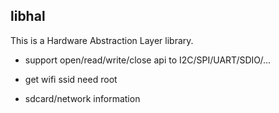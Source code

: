 ## libhal
This is a Hardware Abstraction Layer library.

* support open/read/write/close api to I2C/SPI/UART/SDIO/...

* get wifi ssid need root

* sdcard/network information
